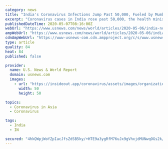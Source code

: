 ```yaml
---
category: news
title: "India's Coronavirus Infections Jump Past 50,000, Fueled by Mumbai, Delhi"
excerpt: "Coronavirus cases in India rose past 50,000, the health ministry said on Thursday, with the pace of new infections showing no signs of abating despite a strict weeks-long lockdown in the world's second-most populous country."
publishedDateTime: 2020-05-07T08:16:00Z
webUrl: "https://www.usnews.com/news/world/articles/2020-05-06/india-now-has-52-952-cases-of-coronavirus-death-toll-1783-health-ministry"
ampWebUrl: "https://www.usnews.com/news/world/articles/2020-05-06/india-now-has-52-952-cases-of-coronavirus-death-toll-1783-health-ministry?context=amp"
cdnAmpWebUrl: "https://www-usnews-com.cdn.ampproject.org/c/s/www.usnews.com/news/world/articles/2020-05-06/india-now-has-52-952-cases-of-coronavirus-death-toll-1783-health-ministry?context=amp"
type: article
quality: 84
heat: 84
published: false

provider:
  name: U.S. News & World Report
  domain: usnews.com
  images:
    - url: "https://insideout.app/coronavirus/assets/images/organizations/usnews.com-50x50.jpg"
      width: 50
      height: 50

topics:
  - Coronavirus in Asia
  - Coronavirus

tags:
  - India
  - IN

secured: "4hkQWpjWoYZpIacJfsZdSB5ky/+HTE9a3ygRfM76uJx9gVhxjdMUNwqOGs2k/XBXrsWunpx81v3bt+kN4Qx3W6AM7vKuZEx+aJ6fYiVmDMKOkZ9o72259GDHumfqqVdqlgvF/cHjDBTvoT0g2ibV1L+EGzQs+XRYN3rs7IevJUOA9B/1srV3ZYgO2DNtY4c+vhwXVFGVp20+V9/U0GHo6xsVM1OliRWbMB129cGKzJbxNs7FiBahNUkb5wgCPenYe01LVKAhZ/hMbmnAXwOBKgNKDNAjFjUhyvkM93Waj6p5LZ6IcT8TJs+m6WA3MOZTSZXFy4bsiCo0gebXt1bfNBxP0WKKBINHr5rVWP+Jmk09fTVeaYUrhxwqfIQRGhYdJ0gpDnUrnSK9b+C4+DoyInrDGAZsdIaYHhRTzOq9y3XK86LJXezFcbRu/s7Njfi6olY46J9vhLPIEKgx6YAgOVr0Klo7tvnpRPkm0vJTWko=;ActSMm2RAnbyzVpKnb4IyA=="
---
```


